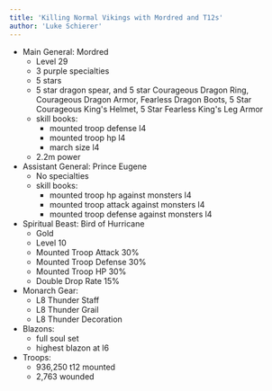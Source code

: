 ```yaml
---
title: 'Killing Normal Vikings with Mordred and T12s'
author: 'Luke Schierer'
---
```


- Main General: Mordred
  - Level 29
  - 3 purple specialties
  - 5 stars
  - 5 star dragon spear, and 5 star Courageous Dragon Ring, Courageous Dragon Armor, Fearless Dragon Boots, 5 Star Courageous King's Helmet, 5 Star Fearless King's Leg Armor
  - skill books:
    - mounted troop defense l4
    - mounted troop hp l4
    - march size l4
  - 2.2m power
- Assistant General: Prince Eugene
  - No specialties
  - skill books:
    - mounted troop hp against monsters l4
    - mounted troop attack against monsters l4
    - mounted troop defense against monsters l4
- Spiritual Beast: Bird of Hurricane
  - Gold
  - Level 10
  - Mounted Troop Attack 30%
  - Mounted Troop Defense 30%
  - Mounted Troop HP 30%
  - Double Drop Rate 15%
- Monarch Gear:
  - L8 Thunder Staff
  - L8 Thunder Grail
  - L8 Thunder Decoration
- Blazons:
  - full soul set
  - highest blazon at l6
- Troops:
  - 936,250 t12 mounted
  - 2,763 wounded

